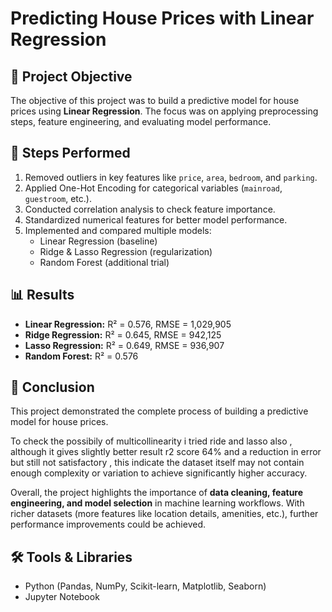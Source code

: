 # Predicting House Prices with Linear Regression

## 📌 Project Objective
The objective of this project was to build a predictive model for house prices using **Linear Regression**. The focus was on applying preprocessing steps, feature engineering, and evaluating model performance.

## 🔧 Steps Performed
1. Removed outliers in key features like `price`, `area`, `bedroom`, and `parking`.
2. Applied One-Hot Encoding for categorical variables (`mainroad`, `guestroom`, etc.).
3. Conducted correlation analysis to check feature importance.
4. Standardized numerical features for better model performance.
5. Implemented and compared multiple models:
   - Linear Regression (baseline)
   - Ridge & Lasso Regression (regularization)
   - Random Forest (additional trial)

## 📊 Results
- **Linear Regression:** R² = 0.576, RMSE = 1,029,905  
- **Ridge Regression:** R² = 0.645, RMSE = 942,125  
- **Lasso Regression:** R² = 0.649, RMSE = 936,907  
- **Random Forest:** R² = 0.576  

## 📌 Conclusion
This project demonstrated the complete process of building a predictive model for house prices. 

To check the possibily of multicollinearity i tried ride and lasso also , although it gives slightly better result r2 score 64% and a reduction in error but still not satisfactory , this indicate the dataset itself may not contain enough complexity or variation to achieve significantly higher accuracy.  

Overall, the project highlights the importance of **data cleaning, feature engineering, and model selection** in machine learning workflows. With richer datasets (more features like location details, amenities, etc.), further performance improvements could be achieved.
  

## 🛠 Tools & Libraries
- Python (Pandas, NumPy, Scikit-learn, Matplotlib, Seaborn)
- Jupyter Notebook
